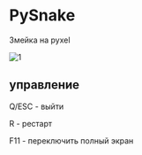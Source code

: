 # PySnake

Змейка на pyxel

![1](https://github.com/rhisth/pysnake/assets/96009471/59e991e2-22d1-402c-be41-09fd32e1b3a9)

## управление

Q/ESC - выйти

R - рестарт

F11 - переключить полный экран
